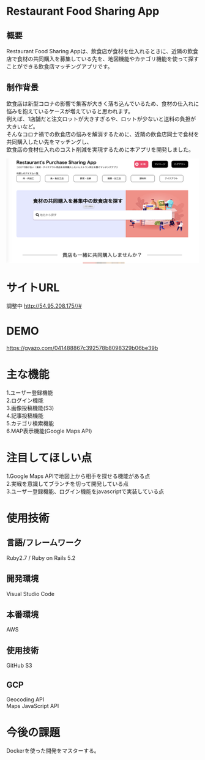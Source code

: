 # Restaurant Food Sharing App

## 概要
Restaurant Food Sharing Appは、飲食店が食材を仕入れるときに、近隣の飲食店で食材の共同購入を募集している先を、地図機能やカテゴリ機能を使って探すことができる飲食店マッチングアプリです。 

## 制作背景
飲食店は新型コロナの影響で集客が大きく落ち込んでいるため、食材の仕入れに悩みを抱えているケースが増えていると思われます。 <br>
例えば、1店舗だと注文ロットが大きすぎるや、ロットが少ないと送料の負担が大きいなど。 <br>
そんなコロナ禍での飲食店の悩みを解消するために、近隣の飲食店同士で食材を共同購入したい先をマッチングし、 <br>
飲食店の食材仕入れのコスト削減を実現するために本アプリを開発しました。 <br>


![Restaurant Purchase App.img](https://github.com/otakao/your_my_spoon/blob/master/Restaurant%20Purchase%20App.png)


# サイトURL
調整中
http://54.95.208.175//#

# DEMO
https://gyazo.com/041488867c392578b8098329b06be39b

# 主な機能
1.ユーザー登録機能 <br>
2.ログイン機能 <br>
3.画像投稿機能(S3) <br>
4.記事投稿機能 <br>
5.カテゴリ検索機能 <br>
6.MAP表示機能(Google Maps API) <br>

# 注目してほしい点
1.Google Maps APIで地図上から相手を探せる機能がある点 <br>
2.実戦を意識してブランチを切って開発している点 <br>
3.ユーザー登録機能、ログイン機能をjavascriptで実装している点 <br>

# 使用技術
## 言語/フレームワーク
Ruby2.7 / Ruby on Rails 5.2
## 開発環境
Visual Studio Code
## 本番環境
AWS
## 使用技術
GitHub
S3
## GCP
Geocoding API <br>
Maps JavaScript API

# 今後の課題
Dockerを使った開発をマスターする。
